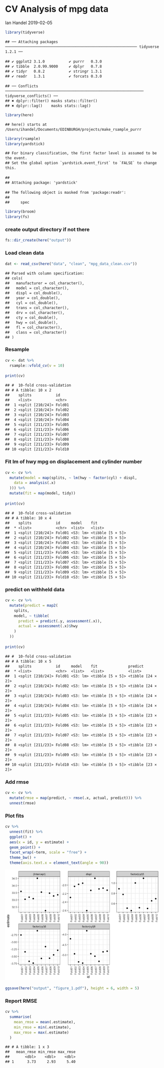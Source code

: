 CV Analysis of mpg data
================
Ian Handel
2019-02-05

``` r
library(tidyverse)
```

    ## ── Attaching packages ──────────────────────────────────────────────────────────── tidyverse 1.2.1 ──

    ## ✔ ggplot2 3.1.0           ✔ purrr   0.3.0      
    ## ✔ tibble  2.0.99.9000     ✔ dplyr   0.7.8      
    ## ✔ tidyr   0.8.2           ✔ stringr 1.3.1      
    ## ✔ readr   1.3.1           ✔ forcats 0.3.0

    ## ── Conflicts ─────────────────────────────────────────────────────────────── tidyverse_conflicts() ──
    ## ✖ dplyr::filter() masks stats::filter()
    ## ✖ dplyr::lag()    masks stats::lag()

``` r
library(here)
```

    ## here() starts at /Users/ihandel/Documents/EDINBURGH/projects/make_rsample_purrr

``` r
library(rsample)
library(yardstick)
```

    ## For binary classification, the first factor level is assumed to be the event.
    ## Set the global option `yardstick.event_first` to `FALSE` to change this.

    ## 
    ## Attaching package: 'yardstick'

    ## The following object is masked from 'package:readr':
    ## 
    ##     spec

``` r
library(broom)
library(fs)
```

### create output directory if not there

``` r
fs::dir_create(here("output"))
```

### Load clean data

``` r
dat <- read_csv(here("data", "clean", "mpg_data_clean.csv"))
```

    ## Parsed with column specification:
    ## cols(
    ##   manufacturer = col_character(),
    ##   model = col_character(),
    ##   displ = col_double(),
    ##   year = col_double(),
    ##   cyl = col_double(),
    ##   trans = col_character(),
    ##   drv = col_character(),
    ##   cty = col_double(),
    ##   hwy = col_double(),
    ##   fl = col_character(),
    ##   class = col_character()
    ## )

### Resample

``` r
cv <- dat %>%
  rsample::vfold_cv(v = 10)

print(cv)
```

    ## #  10-fold cross-validation 
    ## # A tibble: 10 x 2
    ##    splits           id    
    ##    <list>           <chr> 
    ##  1 <split [210/24]> Fold01
    ##  2 <split [210/24]> Fold02
    ##  3 <split [210/24]> Fold03
    ##  4 <split [210/24]> Fold04
    ##  5 <split [211/23]> Fold05
    ##  6 <split [211/23]> Fold06
    ##  7 <split [211/23]> Fold07
    ##  8 <split [211/23]> Fold08
    ##  9 <split [211/23]> Fold09
    ## 10 <split [211/23]> Fold10

### Fit lm of hwy mpg on displacement and cylinder number

``` r
cv <- cv %>%
  mutate(model = map(splits, ~ lm(hwy ~ factor(cyl) + displ,
    data = analysis(.x)
  ))) %>%
  mutate(fit = map(model, tidy))

print(cv)
```

    ## #  10-fold cross-validation 
    ## # A tibble: 10 x 4
    ##    splits           id     model    fit             
    ##  * <list>           <chr>  <list>   <list>          
    ##  1 <split [210/24]> Fold01 <S3: lm> <tibble [5 × 5]>
    ##  2 <split [210/24]> Fold02 <S3: lm> <tibble [5 × 5]>
    ##  3 <split [210/24]> Fold03 <S3: lm> <tibble [5 × 5]>
    ##  4 <split [210/24]> Fold04 <S3: lm> <tibble [5 × 5]>
    ##  5 <split [211/23]> Fold05 <S3: lm> <tibble [5 × 5]>
    ##  6 <split [211/23]> Fold06 <S3: lm> <tibble [5 × 5]>
    ##  7 <split [211/23]> Fold07 <S3: lm> <tibble [5 × 5]>
    ##  8 <split [211/23]> Fold08 <S3: lm> <tibble [5 × 5]>
    ##  9 <split [211/23]> Fold09 <S3: lm> <tibble [5 × 5]>
    ## 10 <split [211/23]> Fold10 <S3: lm> <tibble [5 × 5]>

### predict on withheld data

``` r
cv <- cv %>%
  mutate(predict = map2(
    splits,
    model, ~ tibble(
      predict = predict(.y, assessment(.x)),
      actual = assessment(.x)$hwy
    )
  ))

print(cv)
```

    ## #  10-fold cross-validation 
    ## # A tibble: 10 x 5
    ##    splits           id     model    fit              predict          
    ##  * <list>           <chr>  <list>   <list>           <list>           
    ##  1 <split [210/24]> Fold01 <S3: lm> <tibble [5 × 5]> <tibble [24 × 2]>
    ##  2 <split [210/24]> Fold02 <S3: lm> <tibble [5 × 5]> <tibble [24 × 2]>
    ##  3 <split [210/24]> Fold03 <S3: lm> <tibble [5 × 5]> <tibble [24 × 2]>
    ##  4 <split [210/24]> Fold04 <S3: lm> <tibble [5 × 5]> <tibble [24 × 2]>
    ##  5 <split [211/23]> Fold05 <S3: lm> <tibble [5 × 5]> <tibble [23 × 2]>
    ##  6 <split [211/23]> Fold06 <S3: lm> <tibble [5 × 5]> <tibble [23 × 2]>
    ##  7 <split [211/23]> Fold07 <S3: lm> <tibble [5 × 5]> <tibble [23 × 2]>
    ##  8 <split [211/23]> Fold08 <S3: lm> <tibble [5 × 5]> <tibble [23 × 2]>
    ##  9 <split [211/23]> Fold09 <S3: lm> <tibble [5 × 5]> <tibble [23 × 2]>
    ## 10 <split [211/23]> Fold10 <S3: lm> <tibble [5 × 5]> <tibble [23 × 2]>

### Add rmse

``` r
cv <- cv %>%
  mutate(rmse = map(predict, ~ rmse(.x, actual, predict))) %>%
  unnest(rmse)
```

### Plot fits

``` r
cv %>%
  unnest(fit) %>%
  ggplot() +
  aes(x = id, y = estimate) +
  geom_point() +
  facet_wrap(~term, scale = "free") +
  theme_bw() +
  theme(axis.text.x = element_text(angle = 90))
```

![](02_analyse_files/figure-markdown_github/unnamed-chunk-8-1.png)

``` r
ggsave(here("output", "figure_1.pdf"), height = 6, width = 5)
```

### Report RMSE

``` r
cv %>%
  summarise(
    mean_rmse = mean(.estimate),
    min_rmse = min(.estimate),
    max_rmse = max(.estimate)
  )
```

    ## # A tibble: 1 x 3
    ##   mean_rmse min_rmse max_rmse
    ##       <dbl>    <dbl>    <dbl>
    ## 1      3.73     2.93     5.40
